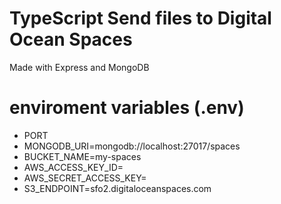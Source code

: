 # TypeScript Send files to Digital Ocean Spaces
Made with Express and MongoDB

# enviroment variables (.env)
* PORT
* MONGODB_URI=mongodb://localhost:27017/spaces
* BUCKET_NAME=my-spaces
* AWS_ACCESS_KEY_ID=
* AWS_SECRET_ACCESS_KEY=
* S3_ENDPOINT=sfo2.digitaloceanspaces.com
